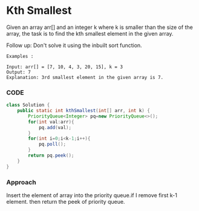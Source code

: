 # Kth Smallest

Given an array arr[] and an integer k where k is smaller than the size of the array, the task is to find the kth smallest element in the given array.

Follow up: Don't solve it using the inbuilt sort function.

```
Examples :

Input: arr[] = [7, 10, 4, 3, 20, 15], k = 3
Output: 7
Explanation: 3rd smallest element in the given array is 7.
```

### CODE

```java
class Solution {
    public static int kthSmallest(int[] arr, int k) {
        PriorityQueue<Integer> pq=new PriorityQueue<>();
        for(int val:arr){
            pq.add(val);
        }
        for(int i=0;i<k-1;i++){
            pq.poll();
        }
        return pq.peek();
    }
}
```

### Approach

Insert the element of array into the priority queue.if I remove first k-1 element.
then return the peek of priority queue.
